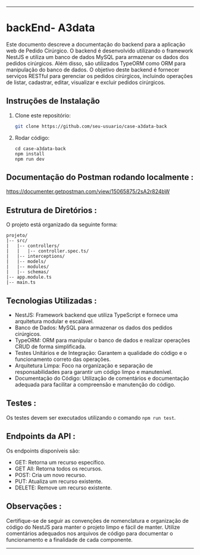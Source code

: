 
---

# backEnd- A3data

Este documento descreve a documentação do backend para a aplicação web de Pedido Cirúrgico. O backend é desenvolvido utilizando o framework NestJS e utiliza um banco de dados MySQL para armazenar os dados dos pedidos cirúrgicos. Além disso, são utilizados TypeORM como ORM para manipulação do banco de dados. O objetivo deste backend é fornecer serviços RESTful para gerenciar os pedidos cirúrgicos, incluindo operações de listar, cadastrar, editar, visualizar e excluir pedidos cirúrgicos.

## Instruções de Instalação

1. Clone este repositório:

   ```bash
   git clone https://github.com/seu-usuario/case-a3data-back
   ```
2. Rodar código:
    ```
   cd case-a3data-back
   npm install
   npm run dev
   ```
    
## Documentação do Postman rodando localmente :
https://documenter.getpostman.com/view/15065875/2sA2r824bW


## Estrutura de Diretórios :

O projeto está organizado da seguinte forma:

```
projeto/
|-- src/
|   |-- controllers/
|   |   |-- controller.spec.ts/
|   |-- interceptions/
|   |-- models/
|   |-- modules/
|   |-- schemas/
|-- app.module.ts
|-- main.ts
```

## Tecnologias Utilizadas :

- NestJS: Framework backend que utiliza TypeScript e fornece uma arquitetura modular e escalável.
- Banco de Dados: MySQL  para armazenar os dados dos pedidos cirúrgicos.
- TypeORM: ORM para manipular o banco de dados e realizar operações CRUD de forma simplificada.
- Testes Unitários e de Integração: Garantem a qualidade do código e o funcionamento correto das operações.
- Arquitetura Limpa: Foco na organização e separação de responsabilidades para garantir um código limpo e manutenível.
- Documentação do Código: Utilização de comentários e documentação adequada para facilitar a compreensão e manutenção do código.

## Testes :
Os testes devem ser executados utilizando o comando `npm run test`.

## Endpoints da API :
Os endpoints disponíveis são:
- GET: Retorna um recurso específico.
- GET All: Retorna todos os recursos.
- POST: Cria um novo recurso.
- PUT: Atualiza um recurso existente.
- DELETE: Remove um recurso existente.

## Observações :
Certifique-se de seguir as convenções de nomenclatura e organização de código do NestJS para manter o projeto limpo e fácil de manter. Utilize comentários adequados nos arquivos de código para documentar o funcionamento e a finalidade de cada componente.





---
